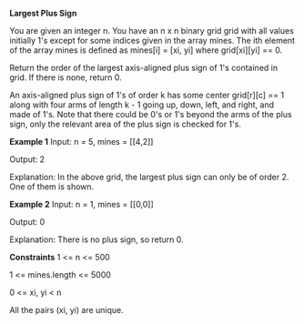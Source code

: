 **Largest Plus Sign**

  You are given an integer n. You have an n x n binary grid grid with all values initially 1's except for some indices given in the array mines. The ith element of the array mines is defined as mines[i] = [xi, yi] where grid[xi][yi] == 0.
  
  Return the order of the largest axis-aligned plus sign of 1's contained in grid. If there is none, return 0.
  
  An axis-aligned plus sign of 1's of order k has some center grid[r][c] == 1 along with four arms of length k - 1 going up, down, left, and right, and made of 1's. Note that there could be 0's or 1's beyond the arms of the plus sign, only the relevant area of the plus sign is checked for 1's.
  
**Example 1**
  Input: n = 5, mines = [[4,2]]
  
  Output: 2
  
  Explanation: In the above grid, the largest plus sign can only be of order 2. One of them is shown.
  
 **Example 2**
  Input: n = 1, mines = [[0,0]]
  
  Output: 0
  
  Explanation: There is no plus sign, so return 0.
  
 **Constraints**
  1 <= n <= 500
  
  1 <= mines.length <= 5000
  
  0 <= xi, yi < n
  
  All the pairs (xi, yi) are unique.
